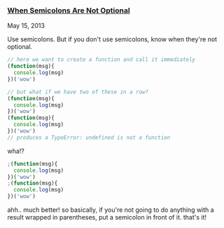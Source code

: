 ### [When Semicolons Are Not Optional](/posts/when-semicolons-are-not-optional.html)
May 15, 2013

Use semicolons. But if you don't use semicolons, know when they're not optional.

````js
// here we want to create a function and call it immediately
(function(msg){
  console.log(msg)
})('wow')
````

````js
// but what if we have two of these in a row?
(function(msg){
  console.log(msg)
})('wow')
(function(msg){
  console.log(msg)
})('wow')
// produces a TypeError: undefined is not a function
````

wha!?

````js
;(function(msg){
  console.log(msg)
})('wow')
;(function(msg){
  console.log(msg)
})('wow')
````

ahh.. much better! so basically, if you're not going to do anything with a result wrapped in parentheses, put a semicolon in front of it. that's it!
